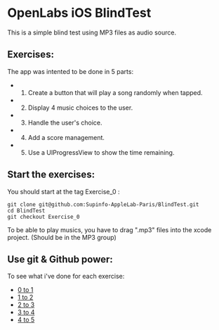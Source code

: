 OpenLabs iOS BlindTest
======================

This is a simple blind test using MP3 files as audio source.

Exercises:
----------

The app was intented to be done in 5 parts:

* 1) Create a button that will play a song randomly when tapped.
* 2) Display 4 music choices to the user.
* 3) Handle the user's choice.
* 4) Add a score management.
* 5) Use a UIProgressView to show the time remaining.

Start the exercises:
--------------------

You should start at the tag Exercise_0 :

    git clone git@github.com:Supinfo-AppleLab-Paris/BlindTest.git
    cd BlindTest
    git checkout Exercise_0

To be able to play musics, you have to drag ".mp3" files into the xcode project. (Should be in the MP3 group)

Use git & Github power:
-----------------------

To see what i've done for each exercise:

* [0 to 1][0]
* [1 to 2][1]
* [2 to 3][2]
* [3 to 4][3]
* [4 to 5][4]

[0]: https://github.com/Supinfo-AppleLab-Paris/BlindTest/compare/Exercise_0...Exercise_1
[1]: https://github.com/Supinfo-AppleLab-Paris/BlindTest/compare/Exercise_1...Exercise_2
[2]: https://github.com/Supinfo-AppleLab-Paris/BlindTest/compare/Exercise_2...Exercise_3
[3]: https://github.com/Supinfo-AppleLab-Paris/BlindTest/compare/Exercise_3...Exercise_4
[4]: https://github.com/Supinfo-AppleLab-Paris/BlindTest/compare/Exercise_4...Exercise_5